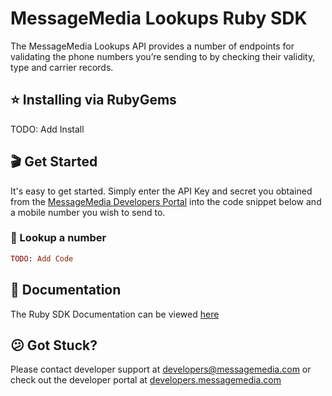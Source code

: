 # MessageMedia Lookups Ruby SDK
The MessageMedia Lookups API provides a number of endpoints for validating the phone numbers you’re sending to by checking their validity, type and carrier records.

## ⭐️ Installing via RubyGems
TODO: Add Install

## 🎬 Get Started
It's easy to get started. Simply enter the API Key and secret you obtained from the [MessageMedia Developers Portal](https://developers.messagemedia.com) into the code snippet below and a mobile number you wish to send to.

### 👀 Lookup a number
```ruby
TODO: Add Code
```

## 📕 Documentation
The Ruby SDK Documentation can be viewed [here](DOCUMENTATION.md)

## 😕 Got Stuck?
Please contact developer support at developers@messagemedia.com or check out the developer portal at [developers.messagemedia.com](https://developers.messagemedia.com/)
